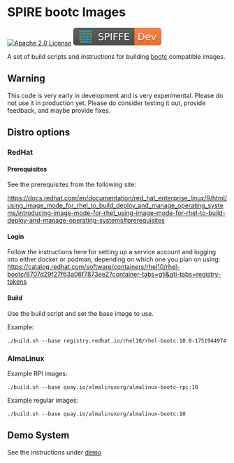 # SPIRE bootc Images

[![Apache 2.0 License](https://img.shields.io/github/license/spiffe/helm-charts)](https://opensource.org/licenses/Apache-2.0)
[![Development Phase](https://github.com/spiffe/spiffe/blob/main/.img/maturity/dev.svg)](https://github.com/spiffe/spiffe/blob/main/MATURITY.md#development)

A set of build scripts and instructions for building [bootc](https://github.com/bootc-dev/bootc) compatible images.

## Warning

This code is very early in development and is very experimental. Please do not use it in production yet. Please do consider testing it out, provide feedback,
and maybe provide fixes.

## Distro options

### RedHat

#### Prerequisites

See the prerequisites from the following site:

https://docs.redhat.com/en/documentation/red_hat_enterprise_linux/9/html/using_image_mode_for_rhel_to_build_deploy_and_manage_operating_systems/introducing-image-mode-for-rhel_using-image-mode-for-rhel-to-build-deploy-and-manage-operating-systems#prerequisites

#### Login

Follow the instructions here for setting up a service account and logging into either docker or podman, depending on which one you plan on using:
https://catalog.redhat.com/software/containers/rhel10/rhel-bootc/6707d29f27f63a06f7873ee2?container-tabs=gti&gti-tabs=registry-tokens

#### Build

Use the build script and set the base image to use.

Example:
```
./build.sh --base registry.redhat.io/rhel10/rhel-bootc:10.0-1751944974
```

### AlmaLinux

Example RPI images:
```
./build.sh --base quay.io/almalinuxorg/almalinux-bootc-rpi:10
```

Example regular images:
```
./build.sh --base quay.io/almalinuxorg/almalinux-bootc:10
```

## Demo System

See the instructions under [demo](demo/README.md)

